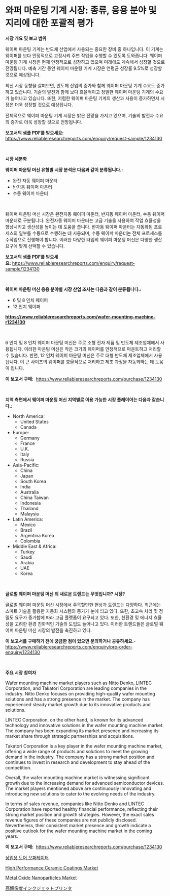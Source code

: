 <p><h1>와퍼 마운팅 기계 시장: 종류, 응용 분야 및 지리에 대한 포괄적 평가</h1></p><p><strong>시장 개요 및 보고 범위</strong></p>
<p><p>웨이퍼 마운팅 기계는 반도체 산업에서 사용되는 중요한 장비 중 하나입니다. 이 기계는 웨이퍼를 보다 안정적으로 고정시켜 주변 작업을 수행할 수 있도록 도와줍니다. 웨이퍼 마운팅 기계 시장은 현재 안정적으로 성장하고 있으며 미래에도 계속해서 성장할 것으로 전망됩니다. 예측 기간 동안 웨이퍼 마운팅 기계 시장은 연평균 성장률 9.5%로 성장할 것으로 예상됩니다.</p><p>최신 시장 동향을 살펴보면, 반도체 산업의 증가와 함께 웨이퍼 마운팅 기계 수요도 증가하고 있습니다. 기술의 발전과 함께 보다 효율적이고 정밀한 웨이퍼 마운팅 기계의 수요가 늘어나고 있습니다. 또한, 저렴한 웨이퍼 마운팅 기계의 생산과 사용이 증가하면서 시장은 더욱 성장할 것으로 예상됩니다.</p><p>전체적으로 웨이퍼 마운팅 기계 시장은 밝은 전망을 가지고 있으며, 기술의 발전과 수요의 증가로 더욱 성장할 것으로 전망됩니다.</p></p>
<p><strong>보고서의 샘플 PDF를 받으세요:</strong> <a href="https://www.reliableresearchreports.com/enquiry/request-sample/1234130">https://www.reliableresearchreports.com/enquiry/request-sample/1234130</a></p>
<p>&nbsp;</p>
<p><strong>시장 세분화</strong></p>
<p><strong>웨이퍼 마운팅 머신 유형별 시장 분석은 다음과 같이 분류됩니다.:</strong></p>
<p><ul><li>완전 자동 웨이퍼 마운터</li><li>반자동 웨이퍼 마운터</li><li>수동 웨이퍼 마운터</li></ul></p>
<p>&nbsp;</p>
<p><p>웨이퍼 마운팅 머신 시장은 완전자동 웨이퍼 마운터, 반자동 웨이퍼 마운터, 수동 웨이퍼 마운터로 구분됩니다. 완전자동 웨이퍼 마운터는 고급 기술을 사용하여 작업 효율성을 향상시키고 생산성을 높이는 데 도움을 줍니다. 반자동 웨이퍼 마운터는 자동화된 프로세스의 일부를 수동으로 수행하는 데 사용되며, 수동 웨이퍼 마운터는 전체 프로세스를 수작업으로 진행해야 합니다. 이러한 다양한 타입의 웨이퍼 마운팅 머신은 다양한 생산 요구에 맞게 선택할 수 있습니다.</p></p>
<p><strong>보고서의 샘플 PDF를 받으세요:</strong>&nbsp;<a href="https://www.reliableresearchreports.com/enquiry/request-sample/1234130">https://www.reliableresearchreports.com/enquiry/request-sample/1234130</a></p>
<p>&nbsp;</p>
<p><strong> 웨이퍼 마운팅 머신 응용 분야별 시장 산업 조사는 다음과 같이 분류됩니다.:</strong></p>
<p><ul><li>6 및 8 인치 웨이퍼</li><li>12 인치 웨이퍼</li></ul></p>
<p><strong><a href="https://www.reliableresearchreports.com/wafer-mounting-machine-r1234130">https://www.reliableresearchreports.com/wafer-mounting-machine-r1234130</a></strong></p>
<p>&nbsp;</p>
<p><p>6 인치 및 8 인치 웨이퍼 마운팅 머신은 주로 소형 전자 제품 및 반도체 제조업체에서 사용됩니다. 이러한 마운팅 머신은 작은 크기의 웨이퍼를 안정적으로 마운트하고 처리할 수 있습니다. 반면, 12 인치 웨이퍼 마운팅 머신은 주로 대형 반도체 제조업체에서 사용됩니다. 이 큰 사이즈의 웨이퍼를 효율적으로 처리하고 제조 과정을 자동화하는 데 도움이 됩니다.</p></p>
<p><strong>이 보고서 구매:</strong>&nbsp; <a href="https://www.reliableresearchreports.com/purchase/1234130">https://www.reliableresearchreports.com/purchase/1234130</a></p>
<p>&nbsp;</p>
<p><strong>지역 측면에서 웨이퍼 마운팅 머신 지역별로 이용 가능한 시장 플레이어는 다음과 같습니다.:</strong></p>
<p><ul>
    <li>
        North America:
        <ul>
            <li>United States</li>
            <li>Canada</li>
        </ul>
    </li>
    <li>
        Europe:
        <ul>
            <li>Germany</li>
            <li>France</li>
            <li>U.K.</li>
            <li>Italy</li>
            <li>Russia</li>
        </ul>
    </li>
    <li>
        Asia-Pacific:
        <ul>
            <li>China</li>
            <li>Japan</li>
            <li>South Korea</li>
            <li>India</li>
            <li>Australia</li>
            <li>China Taiwan</li>
            <li>Indonesia</li>
            <li>Thailand</li>
            <li>Malaysia</li>
        </ul>
    </li>
    <li>
        Latin America:
        <ul>
            <li>Mexico</li>
            <li>Brazil</li>
            <li>Argentina Korea</li>
            <li>Colombia</li>
        </ul>
    </li>
    <li>
        Middle East & Africa:
        <ul>
            <li>Turkey</li>
            <li>Saudi</li>
            <li>Arabia</li>
            <li>UAE</li>
            <li>Korea</li>
        </ul>
    </li>
    </ul></p>
<p>&nbsp;</p>
<p><strong>글로벌 웨이퍼 마운팅 머신 의 새로운 트렌드는 무엇입니까? 시장?</strong></p>
<p><p>글로벌 웨이퍼 마운팅 머신 시장에서 주목할만한 현상과 트렌드는 다양하다. 최근에는 스마트 기술을 활용한 자동화 시스템의 증가가 눈에 띄고 있다. 또한, 초고속 처리 및 정밀도 요구가 증가함에 따라 고급 플랫폼이 요구되고 있다. 또한, 친환경 및 에너지 효율성을 고려한 환경 친화적인 기술의 도입도 늘어나고 있다. 이러한 트렌드들은 글로벌 웨이퍼 마운팅 머신 시장의 발전을 촉진하고 있다.</p></p>
<p><strong>이 보고서를 구매하기 전에 궁금한 점이 있으면 문의하거나 공유하세요.</strong>- <a href="https://www.reliableresearchreports.com/enquiry/pre-order-enquiry/1234130">https://www.reliableresearchreports.com/enquiry/pre-order-enquiry/1234130</a></p>
<p>&nbsp;</p>
<p><strong>주요 시장 참여자</strong></p>
<p><p>Wafer mounting machine market players such as Nitto Denko, LINTEC Corporation, and Takatori Corporation are leading companies in the industry. Nitto Denko focuses on providing high-quality wafer mounting solutions and has a strong presence in the market. The company has experienced steady market growth due to its innovative products and solutions.</p><p>LINTEC Corporation, on the other hand, is known for its advanced technology and innovative solutions in the wafer mounting machine market. The company has been expanding its market presence and increasing its market share through strategic partnerships and acquisitions.</p><p>Takatori Corporation is a key player in the wafer mounting machine market, offering a wide range of products and solutions to meet the growing demand in the industry. The company has a strong market position and continues to invest in research and development to stay ahead of the competition.</p><p>Overall, the wafer mounting machine market is witnessing significant growth due to the increasing demand for advanced semiconductor devices. The market players mentioned above are continuously innovating and introducing new solutions to cater to the evolving needs of the industry.</p><p>In terms of sales revenue, companies like Nitto Denko and LINTEC Corporation have reported healthy financial performance, reflecting their strong market position and growth strategies. However, the exact sales revenue figures of these companies are not publicly disclosed. Nevertheless, their consistent market presence and growth indicate a positive outlook for the wafer mounting machine market in the coming years.</p></p>
<p><strong>이 보고서 구매:</strong>&nbsp;&nbsp;<a href="https://www.reliableresearchreports.com/purchase/1234130">https://www.reliableresearchreports.com/purchase/1234130</a></p>
<p><p><a href="https://github.com/bvubpqd5241630/Market-Research-Report-List-1/blob/main/266235224785.md">상업용 도어 오퍼레이터</a></p><p><a href="https://www.linkedin.com/pulse/high-performance-ceramic-coatings-market-size-furnishes-valuable-3zozc?trackingId=KEnSaBnSm6wn6TC1u8xYrg%3D%3D">High Performance Ceramic Coatings Market</a></p><p><a href="https://www.linkedin.com/pulse/metal-oxide-nanoparticles-market-research-report-reveals-bzeoc?trackingId=VbFB8M141h7ejPTPl7jgoA%3D%3D">Metal Oxide Nanoparticles Market</a></p><p><a href="https://github.com/lrlmopnhwd79300/Market-Research-Report-List-1/blob/main/435256326784.md">高解像度インクジェットプリンタ</a></p></p>